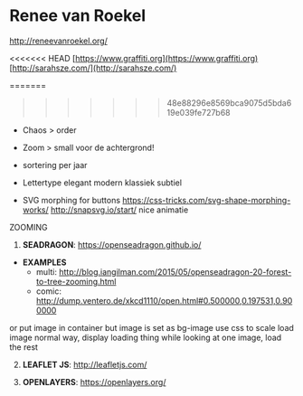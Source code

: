 # Renee van Roekel

http://reneevanroekel.org/

<<<<<<< HEAD
[https://www.graffiti.org](https://www.graffiti.org)
[http://sarahsze.com/](http://sarahsze.com/)

=======
>>>>>>> 48e88296e8569bca9075d5bda619e039fe727b68
- Chaos > order
- Zoom > small voor de achtergrond!

- sortering per jaar

- Lettertype elegant modern klassiek subtiel

- SVG morphing for buttons
https://css-tricks.com/svg-shape-morphing-works/
http://snapsvg.io/start/ nice animatie

ZOOMING

1. __SEADRAGON__: https://openseadragon.github.io/
  - __EXAMPLES__
    - multi: http://blog.iangilman.com/2015/05/openseadragon-20-forest-to-tree-zooming.html
    - comic: http://dump.ventero.de/xkcd1110/open.html#0.500000,0.197531,0.900000

or put image in container but image is set as bg-image use css to scale
load image normal way, display loading thing
while looking at one image, load the rest



2. __LEAFLET JS__: http://leafletjs.com/



3. __OPENLAYERS__: https://openlayers.org/
